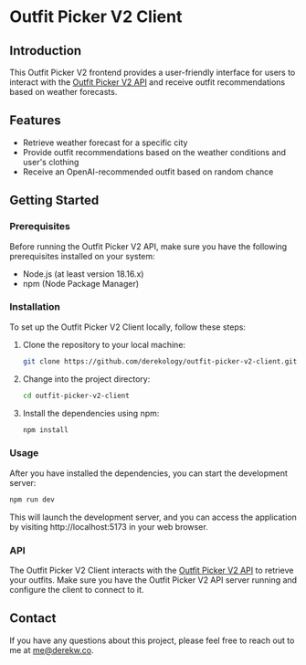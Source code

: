 # Outfit Picker V2 Client

## Introduction

This Outfit Picker V2 frontend provides a user-friendly interface for users to interact with the [Outfit Picker V2 API](https://github.com/derekology/outfit-picker-v2-api) and receive outfit recommendations based on weather forecasts.

## Features

- Retrieve weather forecast for a specific city
- Provide outfit recommendations based on the weather conditions and user's clothing
- Receive an OpenAI-recommended outfit based on random chance

## Getting Started

### Prerequisites

Before running the Outfit Picker V2 API, make sure you have the following prerequisites installed on your system:

- Node.js (at least version 18.16.x)
- npm (Node Package Manager)

### Installation

To set up the Outfit Picker V2 Client locally, follow these steps:

1. Clone the repository to your local machine:

   ```bash
   git clone https://github.com/derekology/outfit-picker-v2-client.git
   ```

2. Change into the project directory:

   ```bash
   cd outfit-picker-v2-client
   ```

3. Install the dependencies using npm:

   ```bash
   npm install
   ```

### Usage

After you have installed the dependencies, you can start the development server:

```bash
npm run dev
```

This will launch the development server, and you can access the application by visiting http://localhost:5173 in your web browser.

### API

The Outfit Picker V2 Client interacts with the [Outfit Picker V2 API](https://github.com/derekology/outfit-picker-v2-api) to retrieve your outfits. Make sure you have the Outfit Picker V2 API server running and configure the client to connect to it.

## Contact

If you have any questions about this project, please feel free to reach out to me at me@derekw.co.
